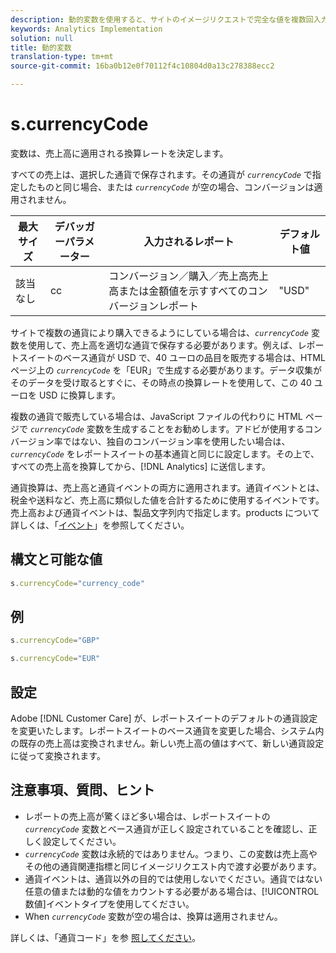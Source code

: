 ```yaml
---
description: 動的変数を使用すると、サイトのイメージリクエストで完全な値を複数回入力することなく、ある変数の値を別の変数にコピーできます。
keywords: Analytics Implementation
solution: null
title: 動的変数
translation-type: tm+mt
source-git-commit: 16ba0b12e0f70112f4c10804d0a13c278388ecc2

---
```



# s.currencyCode

 変数は、売上高に適用される換算レートを決定します。

すべての売上は、選択した通貨で保存されます。その通貨が *`currencyCode`* で指定したものと同じ場合、または *`currencyCode`* が空の場合、コンバージョンは適用されません。

| 最大サイズ | デバッガーパラメーター | 入力されるレポート | デフォルト値 |
|--- |--- |--- |--- |
| 該当なし | cc | コンバージョン／購入／売上高売上高または金額値を示すすべてのコンバージョンレポート | "USD" |

サイトで複数の通貨により購入できるようにしている場合は、*`currencyCode`* 変数を使用して、売上高を適切な通貨で保存する必要があります。例えば、レポートスイートのベース通貨が USD で、40 ユーロの品目を販売する場合は、HTML ページ上の *`currencyCode`* を「EUR」で生成する必要があります。データ収集がそのデータを受け取るとすぐに、その時点の換算レートを使用して、この 40 ユーロを USD に換算します。

複数の通貨で販売している場合は、JavaScript ファイルの代わりに HTML ページで *`currencyCode`* 変数を生成することをお勧めします。アドビが使用するコンバージョン率ではない、独自のコンバージョン率を使用したい場合は、*`currencyCode`* をレポートスイートの基本通貨と同じに設定します。その上で、すべての売上高を換算してから、[!DNL Analytics] に送信します。

通貨換算は、売上高と通貨イベントの両方に適用されます。通貨イベントとは、税金や送料など、売上高に類似した値を合計するために使用するイベントです。売上高および通貨イベントは、製品文字列内で指定します。products について詳しくは、「[イベント](https://docs.adobe.com/content/help/en/analytics/implementation/analytics-basics/ref-events.html)」を参照してください。

## 構文と可能な値

```js
s.currencyCode="currency_code"
```

## 例

```js
s.currencyCode="GBP"
```

```js
s.currencyCode="EUR"
```

## 設定

Adobe [!DNL Customer Care] が、レポートスイートのデフォルトの通貨設定を変更いたします。レポートスイートのベース通貨を変更した場合、システム内の既存の売上高は変換されません。新しい売上高の値はすべて、新しい通貨設定に従って変換されます。

## 注意事項、質問、ヒント

* レポートの売上高が驚くほど多い場合は、レポートスイートの *`currencyCode`* 変数とベース通貨が正しく設定されていることを確認し、正しく設定してください。
* *`currencyCode`* 変数は永続的ではありません。つまり、この変数は売上高やその他の通貨関連指標と同じイメージリクエスト内で渡す必要があります。
* 通貨イベントは、通貨以外の目的では使用しないでください。通貨ではない任意の値または動的な値をカウントする必要がある場合は、[!UICONTROL 数値]イベントタイプを使用してください。
* When *`currencyCode`* 変数が空の場合は、換算は適用されません。

詳しくは、「通貨コード」を参 [照してください](https://docs.adobe.com/content/help/en/analytics/admin/admin-tools/currency.html)。
